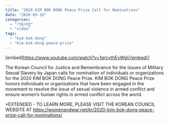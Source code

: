 ```yaml
---
title: "2020 KIM BOK DONG Peace Prize Call for Nominations"
date: "2020-03-19"
categories: 
  - "기림사업"
  - "video"
tags: 
  - "kim-bok-dong"
  - "kim-bok-dong-peace-prize"
---
```


\[embed\]https://www.youtube.com/watch?v=1qrcvthEvWg\[/embed\]

The Korean Council for Justice and Remembrance for the Issues of Military Sexual Slavery by Japan calls for nomination of individuals or organizations for the 2020 KIM BOK DONG Peace Prize. KIM BOK DONG Peace Prize honors individuals or organizations that have been engaged in the movement to resolve the issue of sexual violence in armed conflict and ensure women’s human rights in armed conflict across the world.

\*EXTENDED - TO LEARN MORE, PLEASE VISIT THE KOREAN COUNCIL WEBSITE AT https://womenandwar.net/kr/2020-kim-bok-dong-peace-prize-call-for-nominations/
